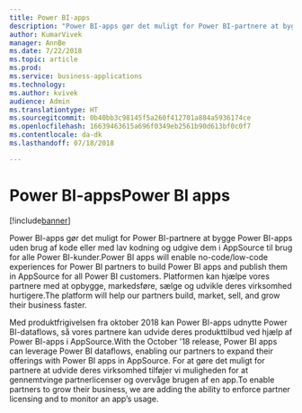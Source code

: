 ```yaml
---
title: Power BI-apps
description: "Power BI-apps gør det muligt for Power BI-partnere at bygge Power BI-apps enten uden brug af kode eller med lav kodning og udgive dem i AppSource til brug for alle Power BI-kunder"
author: KumarVivek
manager: AnnBe
ms.date: 7/22/2018
ms.topic: article
ms.prod: 
ms.service: business-applications
ms.technology: 
ms.author: kvivek
audience: Admin
ms.translationtype: HT
ms.sourcegitcommit: 0b40bb3c98145f5a260f412701a884a5936174ce
ms.openlocfilehash: 16639463615a696f0349eb2561b90d613bf0c0f7
ms.contentlocale: da-dk
ms.lasthandoff: 07/18/2018

---
```


# <a name="power-bi-apps"></a><span data-ttu-id="67c33-103">Power BI-apps</span><span class="sxs-lookup"><span data-stu-id="67c33-103">Power BI apps</span></span>

[!include[banner](../../../includes/banner.md)]

<span data-ttu-id="67c33-104">Power BI-apps gør det muligt for Power BI-partnere at bygge Power BI-apps uden brug af kode eller med lav kodning og udgive dem i AppSource til brug for alle Power BI-kunder.</span><span class="sxs-lookup"><span data-stu-id="67c33-104">Power BI apps will enable no-code/low-code experiences for Power BI partners to build Power BI apps and publish them in AppSource for all Power BI customers.</span></span> <span data-ttu-id="67c33-105">Platformen kan hjælpe vores partnere med at opbygge, markedsføre, sælge og udvikle deres virksomhed hurtigere.</span><span class="sxs-lookup"><span data-stu-id="67c33-105">The platform will help our partners build, market, sell, and grow their business faster.</span></span>

<span data-ttu-id="67c33-106">Med produktfrigivelsen fra oktober 2018 kan Power BI-apps udnytte Power BI-dataflows, så vores partnere kan udvide deres produkttilbud ved hjælp af Power BI-apps i AppSource.</span><span class="sxs-lookup"><span data-stu-id="67c33-106">With the October '18 release, Power BI apps can leverage Power BI dataflows, enabling our partners to expand their offerings with Power BI apps in AppSource.</span></span> <span data-ttu-id="67c33-107">For at gøre det muligt for partnere at udvide deres virksomhed tilføjer vi muligheden for at gennemtvinge partnerlicenser og overvåge brugen af en app.</span><span class="sxs-lookup"><span data-stu-id="67c33-107">To enable partners to grow their business, we are adding the ability to enforce partner licensing and to monitor an app’s usage.</span></span>

